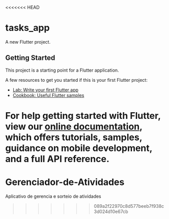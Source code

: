 <<<<<<< HEAD
# tasks_app

A new Flutter project.

## Getting Started

This project is a starting point for a Flutter application.

A few resources to get you started if this is your first Flutter project:

- [Lab: Write your first Flutter app](https://flutter.dev/docs/get-started/codelab)
- [Cookbook: Useful Flutter samples](https://flutter.dev/docs/cookbook)

For help getting started with Flutter, view our
[online documentation](https://flutter.dev/docs), which offers tutorials,
samples, guidance on mobile development, and a full API reference.
=======
# Gerenciador-de-Atividades
Aplicativo de gerencia e sorteio de atividades
>>>>>>> 089a2f22970c8d577beeb7f938c3d024d10e67cb
